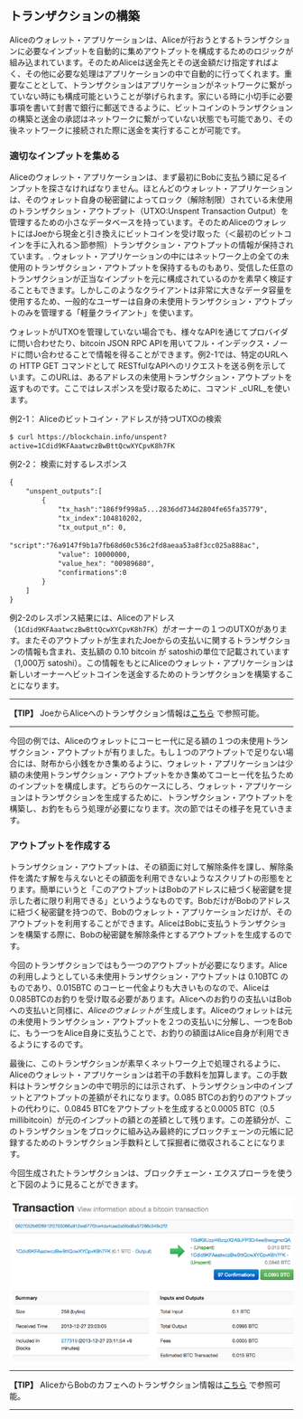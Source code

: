 ## トランザクションの構築

Aliceのウォレット・アプリケーションは、Aliceが行おうとするトランザクションに必要なインプットを自動的に集めアウトプットを構成するためのロジックが組み込まれています。そのためAliceは送金先とその送金額だけ指定すればよく、その他に必要な処理はアプリケーションの中で自動的に行ってくれます。重要なこととして、トランザクションはアプリケーションがネットワークに繋がっていない時にも構成可能ということが挙げられます。家にいる時に小切手に必要事項を書いて封書で銀行に郵送できるように、ビットコインのトランザクションの構築と送金の承認はネットワークに繋がっていない状態でも可能であり、その後ネットワークに接続された際に送金を実行することが可能です。

### 適切なインプットを集める
Aliceのウォレット・アプリケーションは、まず最初にBobに支払う額に足るインプットを探さなければなりません。ほとんどのウォレット・アプリケーションは、そのウォレット自身の秘密鍵によってロック（解除制限）されている未使用のトランザクション・アウトプット（UTXO:Unspent Transaction Output）を管理するための小さなデータベースを持っています。そのためAliceのウォレットにはJoeから現金と引き換えにビットコインを受け取った（＜最初のビットコインを手に入れる＞節参照）トランザクション・アウトプットの情報が保持されています。. ウォレット・アプリケーションの中にはネットワーク上の全ての未使用のトランザクション・アウトプットを保持するものもあり、受信した任意のトランザクションが正当なインプットを元に構成されているのかを素早く検証することもできます。しかしこのようなクライアントは非常に大きなデータ容量を使用するため、一般的なユーザーは自身の未使用トランザクション・アウトプットのみを管理する「軽量クライアント」を使います。

ウォレットがUTXOを管理していない場合でも、様々なAPIを通じてプロバイダに問い合わせたり、bitcoin JSON RPC APIを用いてフル・インデックス・ノードに問い合わせることで情報を得ることができます。例2-1では、特定のURLへの HTTP GET コマンドとして RESTfulなAPIへのリクエストを送る例を示しています。このURLは、あるアドレスの未使用トランザクション・アウトプットを返すものです。ここではレスポンスを受け取るために、コマンド _cURL_を使います。

例2-1： Aliceのビットコイン・アドレスが持つUTXOの検索
```
$ curl https://blockchain.info/unspent?active=1Cdid9KFAaatwczBwBttQcwXYCpvK8h7FK
```

例2-2： 検索に対するレスポンス
```
{
    "unspent_outputs":[
        {
            "tx_hash":"186f9f998a5...2836dd734d2804fe65fa35779",
            "tx_index":104810202,
            "tx_output_n": 0,
            "script":"76a9147f9b1a7fb68d60c536c2fd8aeaa53a8f3cc025a888ac",
            "value": 10000000,
            "value_hex": "00989680",
            "confirmations":0
        }
    ]
}
```

例2-2のレスポンス結果には、Aliceのアドレス（`1Cdid9KFAaatwczBwBttQcwXYCpvK8h7FK`）がオーナーの１つのUTXOがあります。またそのアウトプットが生まれたJoeからの支払いに関するトランザクションの情報も含まれ、支払額の 0.10 bitcoin が satoshiの単位で記載されています（1,000万 satoshi）。この情報をもとにAliceのウォレット・アプリケーションは新しいオーナーへビットコインを送金するためのトランザクションを構築することになります。

---
**【TIP】**
JoeからAliceへのトランザクション情報は[こちら](http://bit.ly/1tAeeGr) で参照可能。

---

今回の例では、Aliceのウォレットにコーヒー代に足る額の１つの未使用トランザクション・アウトプットが有りました。もし１つのアウトプットで足りない場合には、財布から小銭をかき集めるように、ウォレット・アプリケーションは少額の未使用トランザクション・アウトプットをかき集めてコーヒー代を払うためのインプットを構成します。どちらのケースにしろ、ウォレット・アプリケーションはトランザクションを生成するために、トランザクション・アウトプットを構築し、お釣をもらう処理が必要になります。次の節ではその様子を見ていきます。

### アウトプットを作成する

トランザクション・アウトプットは、その額面に対して解除条件を課し、解除条件を満たす解を与えないとその額面を利用できないようなスクリプトの形態をとります。簡単にいうと「このアウトプットはBobのアドレスに紐づく秘密鍵を提示した者に限り利用できる」というようなものです。BobだけがBobのアドレスに紐づく秘密鍵を持つので、Bobのウォレット・アプリケーションだけが、そのアウトプットを利用することができます。AliceはBobに支払うトランザクションを構築する際に、Bobの秘密鍵を解除条件とするアウトプットを生成するのです。

今回のトランザクションではもう一つのアウトプットが必要になります。Aliceの利用しようとしている未使用トランザクション・アウトプットは 0.10BTC のものであり、0.015BTC のコーヒー代金よりも大きいものなので、Aliceは0.085BTCのお釣りを受け取る必要があります。Aliceへのお釣りの支払いはBobへの支払いと同様に、*Aliceのウォレットが* 生成します。Aliceのウォレットは元の未使用トランザクション・アウトプットを２つの支払いに分解し、一つをBobに、もう一つをAlice自身に支払うことで、お釣りの額面はAlice自身が利用できるようにするのです。

最後に、このトランザクションが素早くネットワーク上で処理されるように、Aliceのウォレット・アプリケーションは若干の手数料を加算します。この手数料はトランザクションの中で明示的には示されず、トランザクション中のインプットとアウトプットの差額がそれになります。0.085 BTCのお釣りのアウトプットの代わりに、0.0845 BTCをアウトプットを生成すると0.0005 BTC（0.5 millibitcoin）が元のインプットの額との差額として残ります。この差額分が、このトランザクションをブロックに組み込み最終的にブロックチェーンの元帳に記録するためのトランザクション手数料として採掘者に徴収されることになります。

今回生成されたトランザクションは、ブロックチェーン・エクスプローラを使うと下図のように見ることができます。

!["アリスからBobのカフェへの支払いのトランザクション"](00_images/msbt_0208.png "アリスからBobのカフェへの支払いのトランザクション")

---
**【TIP】**
AliceからBobのカフェへのトランザクション情報は[こちら](http://bit.ly/1u0FIGs) で参照可能。

---

